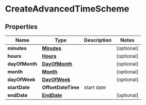 

# CreateAdvancedTimeScheme


## Properties

| Name | Type | Description | Notes |
|------------ | ------------- | ------------- | -------------|
|**minutes** | [**Minutes**](Minutes.md) |  |  [optional] |
|**hours** | [**Hours**](Hours.md) |  |  [optional] |
|**dayOfMonth** | [**DayOfMonth**](DayOfMonth.md) |  |  [optional] |
|**month** | [**Month**](Month.md) |  |  [optional] |
|**dayOfWeek** | [**DayOfWeek**](DayOfWeek.md) |  |  [optional] |
|**startDate** | **OffsetDateTime** | start date |  |
|**endDate** | [**EndDate**](EndDate.md) |  |  [optional] |



